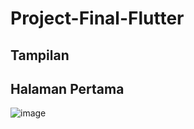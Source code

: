 # Project-Final-Flutter

## Tampilan
## Halaman Pertama
![image](https://github.com/deadal25/Project-Final-Flutter/assets/128483920/37206368-468f-4295-b2b9-a37c2d4e461c)
